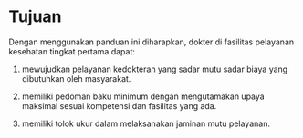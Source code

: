 # Tujuan

Dengan menggunakan panduan ini diharapkan, dokter di fasilitas pelayanan kesehatan tingkat pertama dapat:

1. mewujudkan pelayanan kedokteran yang sadar mutu sadar biaya yang dibutuhkan oleh masyarakat.

2. memiliki pedoman baku minimum dengan mengutamakan upaya maksimal sesuai kompetensi dan fasilitas yang ada.

3. memiliki tolok ukur dalam melaksanakan jaminan mutu pelayanan.

